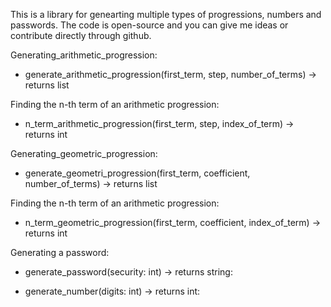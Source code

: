 This is a library for genearting multiple types of progressions, 
numbers and passwords. The code is open-source and you can 
give me ideas or contribute directly through github.

Generating_arithmetic_progression:
- generate_arithmetic_progression(first_term, step, number_of_terms) -> returns list

Finding the n-th term of an arithmetic progression:
- n_term_arithmetic_progression(first_term, step, index_of_term) -> returns int

Generating_geometric_progression:
- generate_geometri_progression(first_term, coefficient, number_of_terms) -> returns list

Finding the n-th term of an arithmetic progression:
- n_term_geometric_progression(first_term, coefficient, index_of_term) -> returns int

Generating a password:
- generate_password(security: int) -> returns string:

- generate_number(digits: int) -> returns int:
